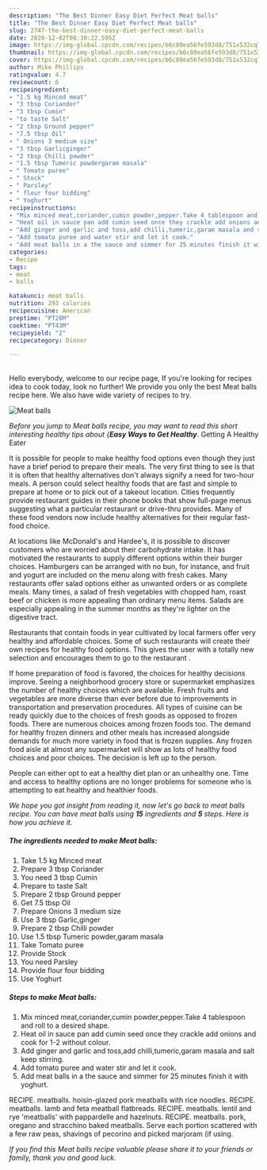```yaml
---
description: "The Best Dinner Easy Diet Perfect Meat balls"
title: "The Best Dinner Easy Diet Perfect Meat balls"
slug: 2747-the-best-dinner-easy-diet-perfect-meat-balls
date: 2020-12-02T08:30:22.595Z
image: https://img-global.cpcdn.com/recipes/b6c80ea56fe593d8/751x532cq70/meat-balls-recipe-main-photo.jpg
thumbnail: https://img-global.cpcdn.com/recipes/b6c80ea56fe593d8/751x532cq70/meat-balls-recipe-main-photo.jpg
cover: https://img-global.cpcdn.com/recipes/b6c80ea56fe593d8/751x532cq70/meat-balls-recipe-main-photo.jpg
author: Mike Phillips
ratingvalue: 4.7
reviewcount: 6
recipeingredient:
- "1.5 kg Minced meat"
- "3 tbsp Coriander"
- "3 tbsp Cumin"
- "to taste Salt"
- "2 tbsp Ground pepper"
- "7.5 tbsp Oil"
- " Onions 3 medium size"
- "3 tbsp Garlicginger"
- "2 tbsp Chilli powder"
- "1.5 tbsp Tumeric powdergaram masala"
- " Tomato puree"
- " Stock"
- " Parsley"
- " flour four bidding"
- " Yoghurt"
recipeinstructions:
- "Mix minced meat,coriander,cumin powder,pepper.Take 4 tablespoon and roll to a desired shape."
- "Heat oil in sauce pan add cumin seed once they crackle add onions and cook for 1-2 without colour."
- "Add ginger and garlic and toss,add chilli,tumeric,garam masala and salt keep stirring."
- "Add tomato puree and water stir and let it cook."
- "Add meat balls in a the sauce and simmer for 25 minutes finish it with yoghurt."
categories:
- Recipe
tags:
- meat
- balls

katakunci: meat balls 
nutrition: 293 calories
recipecuisine: American
preptime: "PT28M"
cooktime: "PT43M"
recipeyield: "2"
recipecategory: Dinner

---
```

<br>
Hello everybody, welcome to our recipe page, If you're looking for recipes idea to cook today, look no further! We provide you only the best Meat balls recipe here. We also have wide variety of recipes to try.
<br>


![Meat balls](https://img-global.cpcdn.com/recipes/b6c80ea56fe593d8/751x532cq70/meat-balls-recipe-main-photo.jpg)

<i>Before you jump to Meat balls recipe, you may want to read this short interesting healthy tips about {<strong>Easy Ways to Get Healthy</strong>.</i>
Getting A Healthy Eater

It is possible for people to make healthy food options even though they just have a brief period to prepare their meals. The very first thing to see is that it is often that healthy alternatives don't always signify a need for two-hour meals. A person could select healthy foods that are fast and simple to prepare at home or to pick out of a takeout location. Cities frequently provide restaurant guides in their phone books that show full-page menus suggesting what a particular restaurant or drive-thru provides. Many of these food vendors now include healthy alternatives for their regular fast-food choice.

At locations like McDonald's and Hardee's, it is possible to discover customers who are worried about their carbohydrate intake.  It has motivated the restaurants to supply different options within their burger choices. Hamburgers can be arranged with no bun, for instance, and fruit and yogurt are included on the menu along with fresh cakes. Many restaurants offer salad options either as unwanted orders or as complete meals. Many times, a salad of fresh vegetables with chopped ham, roast beef or chicken is more appealing than ordinary menu items.  Salads are especially appealing in the summer months as they're lighter on the digestive tract.

Restaurants that contain foods in year cultivated by local farmers offer very healthy and affordable choices. Some of such restaurants will create their own recipes for healthy food options.  This gives the user with a totally new selection and encourages them to go to the restaurant .

If home preparation of food is favored, the choices for healthy decisions improve. Seeing a neighborhood grocery store or supermarket emphasizes the number of healthy choices which are available. Fresh fruits and vegetables are more diverse than ever before due to improvements in transportation and preservation procedures.  All types of cuisine can be ready quickly due to the choices of fresh goods as opposed to frozen foods. There are numerous choices among frozen foods too. The demand for healthy frozen dinners and other meals has increased alongside demands for much more variety in food that is frozen supplies. Any frozen food aisle at almost any supermarket will show as lots of healthy food choices and poor choices. The decision is left up to the person.

People can either opt to eat a healthy diet plan or an unhealthy one. Time and access to healthy options are no longer problems for someone who is attempting to eat healthy and healthier foods.


<i>We hope you got insight from reading it, now let's go back to meat balls recipe. You can have meat balls using <strong>15</strong> ingredients and <strong>5</strong> steps. Here is how you achieve it.
</i>

##### The ingredients needed to make Meat balls:

1. Take 1.5 kg Minced meat
1. Prepare 3 tbsp Coriander
1. You need 3 tbsp Cumin
1. Prepare to taste Salt
1. Prepare 2 tbsp Ground pepper
1. Get 7.5 tbsp Oil
1. Prepare  Onions 3 medium size
1. Use 3 tbsp Garlic,ginger
1. Prepare 2 tbsp Chilli powder
1. Use 1.5 tbsp Tumeric powder,garam masala
1. Take  Tomato puree
1. Provide  Stock
1. You need  Parsley
1. Provide  flour four bidding
1. Use  Yoghurt


##### Steps to make Meat balls:

1. Mix minced meat,coriander,cumin powder,pepper.Take 4 tablespoon and roll to a desired shape.
1. Heat oil in sauce pan add cumin seed once they crackle add onions and cook for 1-2 without colour.
1. Add ginger and garlic and toss,add chilli,tumeric,garam masala and salt keep stirring.
1. Add tomato puree and water stir and let it cook.
1. Add meat balls in a the sauce and simmer for 25 minutes finish it with yoghurt.


RECIPE. meatballs. hoisin-glazed pork meatballs with rice noodles. RECIPE. meatballs. lamb and feta meatball flatbreads. RECIPE. meatballs. lentil and rye &#39;meatballs&#39; with pappardelle and hazelnuts. RECIPE. meatballs. pork, oregano and stracchino baked meatballs. Serve each portion scattered with a few raw peas, shavings of pecorino and picked marjoram (if using. 

<i>If you find this Meat balls recipe valuable please share it to your friends or family, thank you and good luck.</i>
